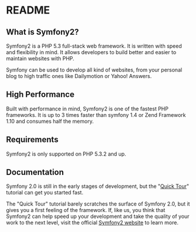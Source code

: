 README
======

What is Symfony2?
-----------------

Symfony2 is a PHP 5.3 full-stack web framework. It is written with speed and
flexibility in mind. It allows developers to build better and easier to
maintain websites with PHP.

Symfony can be used to develop all kind of websites, from your personal blog
to high traffic ones like Dailymotion or Yahoo! Answers.

High Performance
----------------

Built with performance in mind, Symfony2 is one of the fastest PHP frameworks.
It is up to 3 times faster than symfony 1.4 or Zend Framework 1.10 and
consumes half the memory.

Requirements
------------

Symfony2 is only supported on PHP 5.3.2 and up.

Documentation
-------------

Symfony 2.0 is still in the early stages of development, but the
"[Quick Tour][1]" tutorial can get you started fast.

The "Quick Tour" tutorial barely scratches the surface of Symfony 2.0, but it
gives you a first feeling of the framework. If, like us, you think that
Symfony2 can help speed up your development and take the quality of your work
to the next level, visit the official [Symfony2 website][2] to learn more.

[1]: http://symfony.com/get_started
[2]: http://symfony.com/
